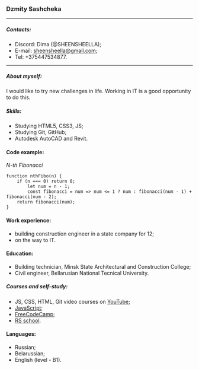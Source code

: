 ### Dzmity Sashcheka
---
##### Contacts:
* Discord: Dima (@SHEENSHEELLA);
* E-mail: sheensheella@gmail.com;
* Tel: +375447534877.
---

##### About myself:
I would like to try new challenges in life. Working in IT is a good opportunity to do this. 


##### Skills:
* Studying HTML5, CSS3, JS;
* Studying Git, GitHub;
* Autodesk AutoCAD and Revit.

#### Code example:
_N-th Fibonacci_
```
function nthFibo(n) {
    if (n === 0) return 0;
        let num = n - 1;
        const fibonacci = num => num <= 1 ? num : fibonacci(num - 1) + fibonacci(num - 2);
    return fibonacci(num);  
}
```
#### Work experience:
- building construction engineer in a state company for 12;
- on the way to IT. 

#### Education:
* Building technician, Minsk State Architectural and Construction College;
* Civil engineer, Bellarusian National Tecnical University.
##### Courses and self-study:
* JS, CSS, HTML, Git video courses on [YouTube](https://www.youtube.com/);
* [JavaScript](https://learn.javascript.ru);
* [FreeCodeCamp](https://www.freecodecamp.org);
* [RS school](https://rs.school/).

#### Languages:
- Russian;
- Belarussian;
- English (level - B1).